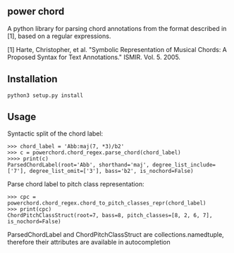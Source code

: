 power chord
-----------

A python library for parsing chord annotations from the format described in [1], based on a regular expressions.

[1] Harte, Christopher, et al. "Symbolic Representation of Musical Chords: A Proposed Syntax for Text Annotations." ISMIR. Vol. 5. 2005.

Installation
------------

	python3 setup.py install

Usage
-----

Syntactic split of the chord label:

    >>> chord_label = 'Abb:maj(7, *3)/b2'
    >>> c = powerchord.chord_regex.parse_chord(chord_label)
    >>>> print(c)
    ParsedChordLabel(root='Abb', shorthand='maj', degree_list_include=['7'], degree_list_omit=['3'], bass='b2', is_nochord=False)

Parse chord label to pitch class representation:

    >>> cpc = powerchord.chord_regex.chord_to_pitch_classes_repr(chord_label)
    >>> print(cpc)
    ChordPitchClassStruct(root=7, bass=8, pitch_classes=[8, 2, 6, 7], is_nochord=False)

ParsedChordLabel and ChordPitchClassStruct are collections.namedtuple, therefore their attributes are available in autocompletion
